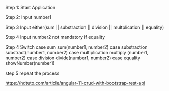 Step 1:
Start Application

Step 2:
Input number1 

Step 3 
Input either(sum || substraction || division || multplication || equality)


Step 4 
Input number2 not mandatory if equality

Step 4
Switch
    case sum sum(number1, number2)
    case substraction substract(number1, number2)
    case multiplication multiply (number1, number2)
    case division divide(number1, number2)
    case equality showNumber(number1)
    
step 5
repeat the process

https://hdtuto.com/article/angular-11-crud-with-bootstrap-rest-api